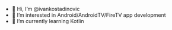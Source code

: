 - 👋 Hi, I’m @ivankostadinovic
- 👀 I’m interested in Android/AndroidTV/FireTV app development
- 🌱 I’m currently learning Kotlin

<!---
ivankostadinovic/ivankostadinovic is a ✨ special ✨ repository because its `README.md` (this file) appears on your GitHub profile.
You can click the Preview link to take a look at your changes.
--->
